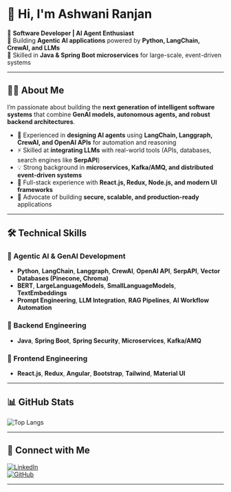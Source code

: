 # 👋 Hi, I'm Ashwani Ranjan  

🚀 **Software Developer | AI Agent Enthusiast**  
🔹 Building **Agentic AI applications** powered by **Python, LangChain, CrewAI, and LLMs**  
🔹 Skilled in **Java & Spring Boot microservices** for large-scale, event-driven systems  

---

## 🧑‍💻 About Me  

I’m passionate about building the **next generation of intelligent software systems** that combine **GenAI models, autonomous agents, and robust backend architectures**.  

- 🧠 Experienced in **designing AI agents** using **LangChain, Langgraph, CrewAI, and OpenAI APIs** for automation and reasoning  
- ⚡ Skilled at **integrating LLMs** with real-world tools (APIs, databases, search engines like **SerpAPI**)  
- 💡 Strong background in **microservices, Kafka/AMQ, and distributed event-driven systems**  
- 🎨 Full-stack experience with **React.js, Redux, Node.js, and modern UI frameworks**  
- 🔐 Advocate of building **secure, scalable, and production-ready** applications  

---

## 🛠️ Technical Skills  

### 🔹 Agentic AI & GenAI Development  
- **Python**, **LangChain**, **Langgraph**, **CrewAI**, **OpenAI API**, **SerpAPI**, **Vector Databases (Pinecone, Chroma)**
- **BERT**, **LargeLanguageModels**, **SmallLanguageModels**, **TextEmbeddings**
- **Prompt Engineering**, **LLM Integration**, **RAG Pipelines**, **AI Workflow Automation**  

### 🔹 Backend Engineering  
- **Java**, **Spring Boot**, **Spring Security**, **Microservices**, **Kafka/AMQ**

### 🔹 Frontend Engineering  
- **React.js**, **Redux**, **Angular**, **Bootstrap**, **Tailwind**, **Material UI**  

---

## 📊 GitHub Stats  

![Top Langs](https://github-readme-stats.vercel.app/api/top-langs/?username=ranjanOO7&layout=compact&theme=radical&hide=html&cache_seconds=1800)

---

## 🔗 Connect with Me  

[![LinkedIn](https://img.shields.io/badge/LinkedIn-Connect-blue)](https://www.linkedin.com/in/ashwani-ranjan/)  
[![GitHub](https://img.shields.io/badge/GitHub-Follow-black)](https://github.com/ranjanOO7)  

---
